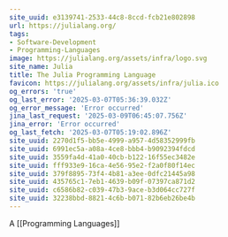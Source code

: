 ```yaml
---
site_uuid: e3139741-2533-44c8-8ccd-fcb21e802898
url: https://julialang.org/
tags:
- Software-Development
- Programming-Languages
image: https://julialang.org/assets/infra/logo.svg
site_name: Julia
title: The Julia Programming Language
favicon: https://julialang.org/assets/infra/julia.ico
og_errors: 'true'
og_last_error: '2025-03-07T05:36:39.032Z'
og_error_message: 'Error occurred'
jina_last_request: '2025-03-09T06:45:07.756Z'
jina_error: 'Error occurred'
og_last_fetch: '2025-03-07T05:19:02.896Z'
site_uuid: 2270d1f5-bb5e-4999-a957-4d58352999fb
site_uuid: 6991ec5a-a08a-4ce8-bbb4-b9092394fdcd
site_uuid: 3559fa4d-41a0-40cb-b122-16f55ec3482e
site_uuid: fff933e9-16ca-4e56-95e2-f2a0f80f14ec
site_uuid: 379f8895-73f4-4b81-a3ee-0dfc21445a98
site_uuid: 435765c1-7eb1-4639-b09f-07397ca871d2
site_uuid: c6586b82-c039-47b3-9ace-b3d064cc727f
site_uuid: 32238bbd-8821-4c6b-b071-82b6eb26be4b
---
```


A [[Programming Languages]]

